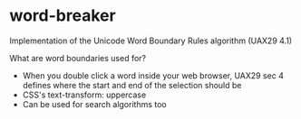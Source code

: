 # word-breaker

Implementation of the Unicode Word Boundary Rules algorithm (UAX29 4.1)

What are word boundaries used for?
* When you double click a word inside your web browser, UAX29 sec 4 defines where the start and end of the selection should be
* CSS's text-transform: uppercase
* Can be used for search algorithms too
